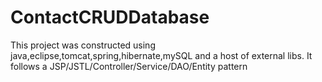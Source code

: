 # ContactCRUDDatabase
This project was constructed using java,eclipse,tomcat,spring,hibernate,mySQL and a host of external libs.
It follows a JSP/JSTL/Controller/Service/DAO/Entity pattern




